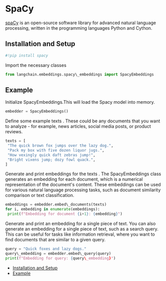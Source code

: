 # SpaCy

[spaCy](https://spacy.io/) is an open-source software library for advanced natural language processing, written in the programming languages Python and Cython.

## Installation and Setup[​](#installation-and-setup "Direct link to Installation and Setup")

```python
#!pip install spacy  

```

Import the necessary classes

```python
from langchain.embeddings.spacy\_embeddings import SpacyEmbeddings  

```

## Example[​](#example "Direct link to Example")

Initialize SpacyEmbeddings.This will load the Spacy model into memory.

```python
embedder = SpacyEmbeddings()  

```

Define some example texts . These could be any documents that you want to analyze - for example, news articles, social media posts, or product reviews.

```python
texts = [  
 "The quick brown fox jumps over the lazy dog.",  
 "Pack my box with five dozen liquor jugs.",  
 "How vexingly quick daft zebras jump!",  
 "Bright vixens jump; dozy fowl quack.",  
]  

```

Generate and print embeddings for the texts . The SpacyEmbeddings class generates an embedding for each document, which is a numerical representation of the document's content. These embeddings can be used for various natural language processing tasks, such as document similarity comparison or text classification.

```python
embeddings = embedder.embed\_documents(texts)  
for i, embedding in enumerate(embeddings):  
 print(f"Embedding for document {i+1}: {embedding}")  

```

Generate and print an embedding for a single piece of text. You can also generate an embedding for a single piece of text, such as a search query. This can be useful for tasks like information retrieval, where you want to find documents that are similar to a given query.

```python
query = "Quick foxes and lazy dogs."  
query\_embedding = embedder.embed\_query(query)  
print(f"Embedding for query: {query\_embedding}")  

```

- [Installation and Setup](#installation-and-setup)
- [Example](#example)
